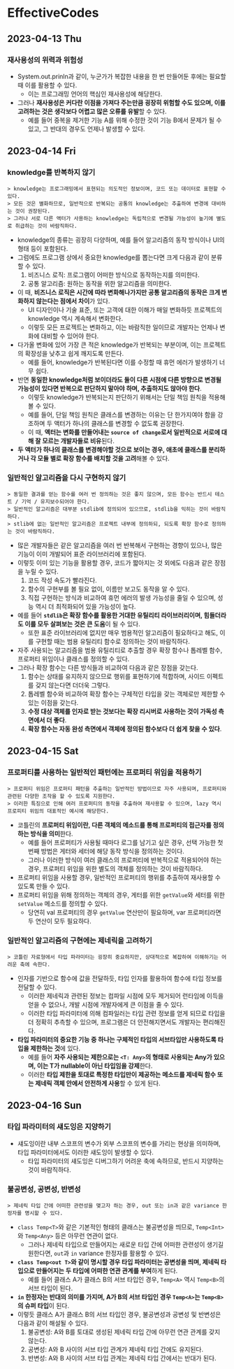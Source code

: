 # EffectiveCodes
## 2023-04-13 Thu
### 재사용성의 위력과 위험성
* System.out.prinln과 같이, 누군가가 복잡한 내용을 한 번 만들어둔 후에는 필요할 때 이를 활용할 수 있다.
    * 이는 프로그래밍 언어의 핵심인 재사용성에 해당한다.
* 그러나 **재사용성은 커다란 이점을 가져다 주는만큼 굉장히 위험할 수도 있으며, 이를 고려하는 것은 생각보다 어렵고 많은 오류를 유발**할 수 있다.
    * 예를 들어 중복을 제거한 기능 A를 위해 수정한 것이 기능 B에서 문제가 될 수 있고, 그 반대의 경우도 언제나 발생할 수 있다.

## 2023-04-14 Fri
### knowledge를 반복하지 않기
```
> knowledge는 프로그래밍에서 표현되는 의도적인 정보이며, 코드 또는 데이터로 표현할 수 있다.
> 모든 것은 별화하므로, 일반적으로 반복되는 공통의 knowledge는 추출하여 변경에 대비하는 것이 권장된다.
> 그러나 서로 다른 액터가 사용하는 knowledge는 독립적으로 변경될 가능성이 높기에 별도로 취급하는 것이 바람직하다. 
```
* knowledge의 종류는 굉장히 다양하며, 예를 들어 알고리즘의 동작 방식이나 UI의 형태 등이 포함된다.
* 그럼에도 프로그램 상에서 중요한 knowledge를 뽑는다면 크게 다음과 같이 분류할 수 있다.
  1. 비즈니스 로직: 프로그램이 어떠한 방식으로 동작하는지를 의미한다.
  2. 공통 알고리즘: 원하는 동작을 위한 알고리즘을 의미한다.
* 이 때, **비즈니스 로직은 시간에 따라 변화해나가지만 공통 알고리즘의 동작은 크게 변화하지 않는다는 점에서 차이**가 있다.
  * UI 디자인이나 기술 표준, 또는 고객에 대한 이해가 매일 변화하듯 프로젝트의 knowledge 역시 계속해서 변화한다.
  * 이렇듯 모든 프로젝트는 변화하고, 이는 바람직한 일이므로 개발자는 언제나 변화에 대비할 수 있어야 한다.
* 다가올 변화에 있어 가장 큰 적은 knowledge가 반복되는 부분이며, 이는 프로젝트의 확장성을 낮추고 쉽게 깨지도록 만든다.
  * 예를 들어, knowledge가 반복된다면 이를 수정할 때 휴먼 에러가 발생하기 너무 쉽다.
* 반면 **동일한 knowledge처럼 보이더라도 둘이 다른 시점에 다른 방향으로 변경될 가능성이 있다면 반복으로 판단하지 말아야 하며, 추출하지도 않아야 한다**.
  * 이렇듯 knowledge가 반복되는지 판단하기 위해서는 단일 책임 원칙을 적용해볼 수 있다.
  * 예를 들어, 단일 책임 원칙은 클래스를 변경하는 이유는 단 한가지여야 함을 강조하며 두 액터가 하나의 클래스를 변경할 수 없도록 권장한다.
  * 이 때, **액터는 변화를 만들어내는 `source of change`로서 일반적으로 서로에 대해 잘 모르는 개발자들로 비유**된다.
* **두 액터가 하나의 클래스를 변경해야할 것으로 보이는 경우, 애초에 클래스를 분리하거나 각 모듈 별로 확장 함수를 배치할 것을 고려**해볼 수 있다.

### 일반적인 알고리즘을 다시 구현하지 않기
```
> 동일한 결과를 얻는 함수를 여러 번 정의하는 것은 좋지 않으며, 모든 함수는 반드시 테스트 / 기억 / 유지보수되어야 한다.
> 일반적인 알고리즘은 대부분 stdlib에 정의되어 있으므로, stdlib을 익히는 것이 바람직하다.
> stlib에 없는 일반적인 알고리즘은 프로젝트 내부에 정의하되, 되도록 확장 함수로 정의하는 것이 바람직하다.
```
* 많은 개발자들은 같은 알고리즘을 여러 번 반복해서 구현하는 경향이 있으나, 많은 기능이 이미 개발되어 표준 라이브러리에 포함된다.
* 이렇듯 이미 있는 기능을 활용할 경우, 코드가 짧아지는 것 외에도 다음과 같은 장점을 누릴 수 있다.
  1. 코드 작성 속도가 빨라진다.
  2. 함수의 구현부를 볼 필요 없이, 이름만 보고도 동작을 알 수 있다.
  3. 직접 구현하는 방식과 비교하여 휴먼 에러의 발생 가능성을 줄일 수 있으며, 성능 역시 더 최적화되어 있을 가능성이 높다.
* 예를 들어 **`stdlib`은 확장 함수를 활용한 거대한 유틸리티 라이브러리이며, 힘들더라도 이를 모두 살펴보는 것은 큰 도움**이 될 수 있다.
  * 또한 표준 라이브러리에 없지만 매우 범용적인 알고리즘이 필요하다고 해도, 이를 구현할 때는 범용 유틸리티 함수로 정의하는 것이 바람직하다.
* 자주 사용되는 알고리즘을 범용 유틸리티로 추출할 경우 확장 함수나 톱레벨 함수, 프로퍼티 위임이나 클래스를 정의할 수 있다.
* 그러나 확장 함수는 다른 방식들과 비교하여 다음과 같은 장점을 갖는다.
  1. 함수는 상태를 유지하지 않으므로 행위를 표현하기에 적합하며, 사이드 이펙트를 갖지 않는다면 더더욱 그렇다.
  2. 톱레벨 함수와 비교하여 확장 함수는 구체적인 타입을 갖는 객체로만 제한할 수 있는 이점을 갖는다.
  3. **수정 대상 객체를 인자로 받는 것보다는 확장 리시버로 사용하는 것이 가독성 측면에서 더 좋다**.
  4. **확장 함수는 자동 완성 측면에서 객체에 정의된 함수보다 더 쉽게 찾을 수 있다**.

## 2023-04-15 Sat
### 프로퍼티를 사용하는 일반적인 패턴에는 프로퍼티 위임을 적용하기
```
> 프로퍼티 위임은 프로퍼티 패턴을 추출하는 일반적인 방법이므로 자주 사용되며, 프로퍼티와 관련된 다양한 조작을 할 수 있도록 지원한다.
> 이러한 특징으로 인해 여러 프로퍼티의 동작을 추출하여 재사용할 수 있으며, lazy 역시 프로피티 위임의 대표적인 예시에 해당한다.
```
* 코틀린의 **프로퍼티 위임이란, 다른 객체의 메소드를 통해 프로퍼티의 접근자를 정의하는 방식을 의미**한다.
  * 예를 들어 프로퍼티가 사용될 때마다 로그를 남기고 싶은 경우, 선택 가능한 첫 번째 방법은 게터와 세터에 해당 동작 방식을 정의하는 것이다.
  * 그러나 이러한 방식이 여러 클래스의 프로퍼티에 반복적으로 적용되어야 하는 경우, 프로퍼티 위임을 위한 별도의 객체를 정의하는 것이 바람직하다.
* 프로퍼티 위임을 사용할 경우, 일반적인 프로퍼티의 행위를 추출하여 재사용할 수 있도록 만들 수 있다.
* 프로퍼티 위임을 위해 정의하는 객체의 경우, 게터를 위한 `getValue`와 세터를 위한 `setValue` 메소드를 정의할 수 있다.
  * 당연히 val 프로퍼티의 경우 `getValue` 연산만이 필요하며, var 프로퍼티라면 두 연산이 모두 필요하다.

### 일반적인 알고리즘의 구현에는 제네릭을 고려하기
```
> 코틀린 자료형에서 타입 파라미터는 굉장히 중요하지만, 상대적으로 복잡하여 이해하기는 어려운 축에 속한다.
```
* 인자를 기반으로 함수에 값을 전달하듯, 타입 인자를 활용하여 함수에 타입 정보를 전달할 수 있다.
  * 이러한 제네릭과 관련된 정보는 컴파일 시점에 모두 제거되어 런타임에 이득을 얻을 수 없으나, 개발 시점에 개발자에게 큰 이점을 줄 수 있다.
  * 이러한 타입 파라미터에 의해 컴파일러는 타입 관련 정보를 얻게 되므로 타입을 더 정확히 추측할 수 있으며, 프로그램은 더 안전해지면서도 개발자는 편리해진다.
* **타입 파라미터의 중요한 기능 중 하나는 구체적인 타입의 서브타입만 사용하도록 타입을 제한하는 것**에 있다.
  * 예를 들어 **자주 사용되는 제한으로는 `<T: Any>`의 형태로 사용되는 Any가 있으며, 이는 T가 nullable이 아닌 타입임을 강제**한다.
  * 이러한 **타입 제한을 토대로 특정한 타입만이 제공하는 메소드를 제네릭 함수 또는 제네릭 객체 안에서 안전하게 사용**할 수 있게 된다.

## 2023-04-16 Sun
### 타입 파라미터의 섀도잉은 지양하기
* 섀도잉이란 내부 스코프의 변수가 외부 스코프의 변수를 가리는 현상을 의미하며, 타입 파라미터에서도 이러한 섀도잉이 발생할 수 있다.
  * 타입 파라미터의 섀도잉은 디버그하기 어려운 축에 속하므로, 반드시 지양하는 것이 바람직하다.

### 불공변성, 공변성, 반변성
```
> 제네릭 타입 간에 어떠한 관련성을 맺고자 하는 경우, out 또는 in과 같은 variance 한정자를 명시할 수 있다.
```
* `class Temp<T>`와 같은 기본적인 형태의 클래스는 불공변성을 띄므로, `Temp<Int>`와 `Temp<Any>` 등은 아무런 연관이 없다.
  * 그러나 제네릭 타입으로 만들어지는 새로운 타입 간에 어떠한 관련성이 생기길 원한다면, `out`과 `in` variance 한정자를 활용할 수 있다.
* **`class Temp<out T>`와 같이 명시할 경우 타입 파라미터는 공변성을 띄며, 제네릭 타입으로 만들어지는 두 타입에 어떠한 연관 관계를 부여**하게 된다.
  * 예를 들어 클래스 A가 클래스 B의 서브 타입인 경우, `Temp<A>` 역시 `Temp<B>`의 서브 타입이 된다.
* **`in` 한정자는 반대의 의미를 가지며, A가 B의 서브 타입인 경우 `Temp<A>`는 `Temp<B>`의 슈퍼 타입**이 된다.
* 이렇듯 클래스 A가 클래스 B의 서브 타입인 경우, 불공변성과 공변성 및 반변성은 다음과 같이 해설될 수 있다.
  1. 불공변성: A와 B를 토대로 생성된 제네릭 타입 간에 아무런 연관 관계를 갖지 않는다.
  2. 공변성: A와 B 사이의 서브 타입 관계가 제네릭 타입 간에도 유지된다.
  3. 반변성: A와 B 사이의 서브 타입 관계는 제네릭 타입 간에서는 반대가 된다.